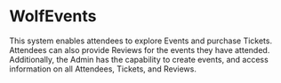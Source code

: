 # WolfEvents
This system enables attendees to explore Events and purchase Tickets. Attendees can also provide Reviews for the events they have attended. Additionally, the Admin has the capability to create events, and access information on all Attendees, Tickets, and Reviews.
